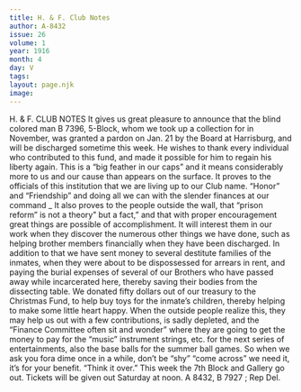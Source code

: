 ```yaml
---
title: H. & F. Club Notes
author: A-8432 
issue: 26
volume: 1
year: 1916
month: 4
day: V
tags:
layout: page.njk
image:
---
```

H. & F. CLUB NOTES    It gives us great pleasure to announce that the blind colored man B 7396, 5-Block, whom we took up a collection for in November, was granted a pardon on Jan. 21 by the Board at Harrisburg, and will be discharged sometime this week. He wishes to thank every individual who contributed to this fund, and made it possible for him to regain his liberty again.       This is a “big feather in our caps” and it means considerably more to us and our cause than appears on the surface. It proves to the officials of this institution that we are living up to our Club name. “Honor” and “Friendship” and doing all we can with the slender finances at our command _ It also proves to the people outside the wall, that “prison reform” is not a theory” but a fact,” and that with proper encouragement great things are possible of accomplishment. It will interest them in our work when they discover the numerous other things we have done, such as helping brother members financially when they have been discharged. In addition to that we have sent money to several destitute families of the inmates, when they were about to be dispossessed for arrears in rent, and paying the burial expenses of several of our Brothers who have passed away while incarcerated here, thereby saving their bodies from the dissecting table.       We donated fifty dollars out of our treasury to the Christmas Fund, to help buy toys for the inmate’s children, thereby helping to make some little heart happy.       When the outside people realize this, they may help us out with a few contributions, is sadly depleted, and the “Finance Committee often sit and wonder” where they are going to get the money to pay for the “music” instrument strings, etc. for the next series of entertainments, also the base balls for the summer ball games. So when we ask you fora dime once in a while, don’t be “shy” “come across” we need it, it’s for your benefit. “Think it over.”      This week the 7th Block and Gallery go out. Tickets will be given out Saturday at noon. A 8432, B 7927 ; Rep Del. 




